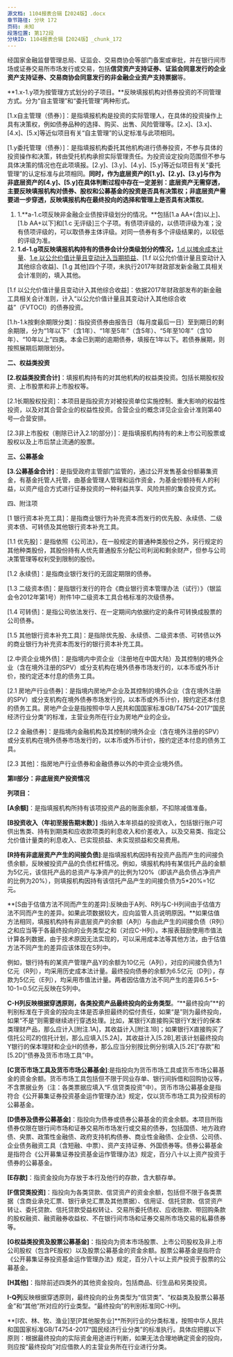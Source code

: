 ```yaml
---
源文档: 1104报表合辑【2024版】.docx
章节路径: 分块 172
页码: 未知
段落位置: 第172段
分块ID: 1104报表合辑【2024版】_chunk_172
---
```


经国家金融监督管理总局、证监会、交易商协会等部门备案或审批，并在银行间市场或证券交易所市场发行或交易，包括**信贷资产支持证券、证监会同意发行的企业资产支持证券、交易商协会同意发行的非金融企业资产支持票据**等。

[其中：1.8.1 信贷资产证券化]:指按照原银监会《金融机构信贷资产证券化监督管理办法》，银行业金融机构作为发起机构，将信贷资产信托给受托机构，由受托机构以资产支持证券的形式向投资机构发行受益证券。

[1.8.2 交易所资产支持证券]:指按照证监会《证券公司及基金管理公司子公司资产证券化业务管理规定》，以基础资产所产生的现金流为偿付支持，通过结构化等方式进行信用增级，在此基础上发行的资产支持证券。

[1.8.3 资产支持票据]:指按照银行间交易商协会《非金融企业资产支持票据指引》，非金融企业为实现融资目的，采用结构化方式，通过发行载体发行的，由基础资产所产生的现金流作为收益支持的，按约定以还本付息等方式支付收益的证券化融资工具。

[1.9 外国债券]:是指由**境外主体**发行的债券，包括境外主体在我国境内发行的债券。境内机构在境外发行的债券、以及在境内设立的具有独立法人资格的外资机构在境内发行的债券不在此项反映，而是对应填入其他项目。

**1.x-1.y项为按管理方式划分的子项目。**反映填报机构对债券投资的不同管理方式。分为“自主管理”和“委托管理”两种形式。

[1.x自主管理（债券）]：是指填报机构是投资的实际管理人，在具体的投资操作上具有决策权，例如债券品种的选择、购买、出售、风险管理等。[2.x]、[3.x]、[4.x]、[5.x]等近似项目有关“自主管理”的认定标准与此项相同。

[1.y委托管理（债券）]：是指填报机构委托其他机构进行债券投资，不参与具体的投资操作和决策，转由受托机构承担实际管理责任。为投资设定投向范围但不参与具体决策的情况也在此项填报。[2.y]、[3.y]、[4.y]、[5.y]等近似项目有关“委托管理”的认定标准与此项相同。**同时，作为底层资产的[1.y]、[2.y]、[3.y]与作为非底层资产的[4.y]、[5.y]在具体判断过程中存在一定差别：底层资产无需穿透，主要反映填报机构对债券、股权和公募基金的投资是否具有决策权；非底层资产需要进一步穿透，反映填报机构在最终投向的选择和管理上是否具有决策权**。

1. 1.**a-1.c项反映非金融企业债按评级划分的情况。**包括[1.a AA+(含)以上]、[1.b AA+以下]和[1.c 无评级]三个子项。有债项评级的，以债项评级为准；没有债项评级的，可以取债券主体评级。对同一债券有多个评级结果的，以较低的评级为准。
2. **1.d-1.g项反映填报机构持有的债券会计分类级划分的情况，**[1.d 以摊余成本计量]、[1.e 以公允价值计量且变动计入当期损益]、[1.f 以公允价值计量且变动计入其他综合收益]、[1.g 其他]四个子项，未执行2017年财政部发新金融工具相关会计准则的，填入其他。

[1.d 以摊余成本计量]:依据2017年财政部发布的新金融工具相关会计准则，计入“以摊余成本计量的金融资产”（AC）的债券投资。

[1.e 以公允价值计量且变动计入当期损益]:依据2017年财政部发布的新金融工具相关会计准则，计入“以公允价值计量且其变动计入当期损益”（FVTPL）的债券投资。

[1.f 以公允价值计量且变动计入其他综合收益]：依据2017年财政部发布的新金融工具相关会计准则，计入“以公允价值计量且其变动计入其他综合收益”（FVTOCI）的债券投资。

[1.h-1.k按剩余期限分类]：指投资债券由报告日（每月度最后一日）至到期日的剩余期限，分为“1年以下”（含1年）、“1年至5年”（含5年）、“5年至10年”（含10年）、“10年以上”四类。本金已到期的逾期债券，填报在1年以下。若债券展期，则按照展期后期限划分。

**二、权益类投资**

**[2.权益类投资合计]**：填报机构持有的对其他机构的权益类投资。包括长期股权投资、上市股票和非上市股权等。

[2.1长期股权投资]：本项目是指投资方对被投资单位实施控制、重大影响的权益性投资，以及对其合营企业的权益性投资。合营企业的概念详见企业会计准则第40号—合营安排。

[2.2上市股票（剔除已计入2.1的部分）]:指填报机构持有的在公开市场流通的股票。已经填入2.1项的部分不再在此项反映。

[2.3非上市股权（剔除已计入2.1的部分）]：是指填报机构持有的未上市公司股票或股权以及上市后禁止流通的股票。

[2.4 其他权益类投资]:反映未包含在以上分类的其他权益类投资。

**三、公募基金**

**[3.公募基金合计]**：是指受政府主管部门监管的，通过公开发售基金份额募集资金，有基金托管人托管，由基金管理人管理和运作资金，为基金份额持有人的利益，以资产组合方式进行证券投资的一种利益共享、风险共担的集合投资方式。

[3.1 债券基金]:是指百分之八十以上的基金资产投资于债券的基金。

[3.2 货币市场基金]:是指仅投资于货币市场工具的基金。

[3.3 股票基金]:是指百分之八十以上的基金资产投资于股票的基金。

[3.4 基金中基金]:是指百分之八十以上的基金资产投资于其他基金份额的基金。

[3.5 混合基金]: 股票投资、债券投资、基金投资的比例不符合债券基金、股票基金和基金中基金规定的基金。

[3.6 其他公募基金]:未包含在以上分类的公募基金。

四、附注项

[1 银行资本补充工具]：是指商业银行为补充资本而发行的优先股、永续债、二级资本债、可转债及其他银行资本补充工具。

[1.1 优先股]：是指依照《公司法》，在一般规定的普通种类股份之外，另行规定的其他种类股份，其股份持有人优先普通股东分配公司利润和剩余财产，但参与公司决策管理等权利受到限制的股份。

[1.2 永续债]：是指商业银行发行的无固定期限的债券。

[1.3 二级资本债]：是指银行发行的符合《商业银行资本管理办法（试行）》（银监会令2012年第1号）附件1中二级资本工具合格标准的次级债券。

[1.4 可转债]：是指公司依法发行、在一定期间内依据约定的条件可转换成股票的公司债券。

[1.5 其他银行资本补充工具]：是指除优先股、永续债、二级资本债、可转债以外的商业银行为补充资本而发行的银行资本补充工具。

[2.中资企业境外债]：是指境内中资企业（注册地在中国大陆）及其控制的境外企业（含在境外注册的SPV）或分支机构在境外债券市场发行的，以本币或外币计价，按约定还本付息的债务工具。

[2.1 房地产行业债券]：是指境内房地产企业及其控制的境外企业（含在境外注册的SPV）或分支机构在境外债券市场发行的，以本币或外币计价，按约定还本付息的债务工具。房地产企业是指按照中华人民共和国国家标准GB/T4754-2017“国民经济行业分类”的标准，主营业务所在行业为房地产业的企业。

[2.2 金融债券]：是指境内金融机构及其控制的境外企业（含在境外注册的SPV）或分支机构在境外债券市场发行的，以本币或外币计价，按约定还本付息的债务工具。

[2.3 其他]：指房地产行业债券和金融债券以外的中资企业境外债。

**第II部分：非底层资产投资情况**

**列项目：**

**[A余额]**：是指填报机构所持有该项投资产品的账面余额，不扣除减值准备。

**[B投资收入（年初至报告期末数）]** :指纳入本年损益的投资收入，包括银行账户可供出售类、持有到期类和应收款项类的利息收入和价差收入，以及交易类、指定公允价值计量类的利息收入、已实现损益、未实现损益和交易费用。

**[R持有非底层资产产生的间接负债]**:是指填报机构因持有投资产品而产生的间接负债余额，反映被投资产品的负债杠杆情况。例如，填报机构持有某信托产品的金额为5亿元，该信托产品的总资产与净资产的比例为120%（即该产品负债占净资产的比例为20%），则填报机构因持有该信托产品产生的间接负债为5\*20%=1亿元。

**[S由于估值方法不同而产生的差异]:反映由于A列、R列与C-H列间由于估值方法不同而产生的差异。如果此项数据较大，应向监管人员说明原因。**如果估值方法相同，填报机构持有非底层资产的余额（A列）与由此产生的间接负债（R列）之和应当等于各最终投向的业务类型之和（对应C-H列）。本报表鼓励使用市值法计算各列数据，由于技术原因无法实现的，可以采用成本法等其他方法，由于估值方法不同产生的差异应该体现在S列中。

例如，银行持有的某资产管理产品Y的余额为10亿元（A列），对应的间接负债为1亿元（R列），均采用历史成本法计量。最终投向债券的余额为6.5亿元（D列），存款为5亿元（E列），均采用市值法计量。两者因估值方法不同产生的差异6.5+5-10-1=0.5亿元反映在S列中。

**C-H列反映根据穿透原则，各类投资产品最终投向的业务类型**。“**最终投向”**的判别标准在于资金的投向主体是否承担最终的偿付责任，如果“是”则为最终投向，如果“不是”则需要继续进行穿透处理。比如，某银行X直接购买银行Y发行的保本类理财产品，那么应计入[附注.1A]，其收益计入[附注.1B]；如果银行X直接购买了信托公司Z的信托计划，那么应填入[5.2A]，其收益计入[5.2B],若该计划最终投向Y银行的保本理财和企业H的债券，那么应当分别按比例分别填入[5.2E]“存款”和[5.2D]“债券及货币市场工具”中。

**[C货币市场工具及货币市场公募基金]**:是指投向为货币市场工具或货币市场公募基金的资金余额。货币市场工具包括但不限于同业存单、银行间拆借和回购协议等，不含票据业务（注：各类票据应填入“F.信贷类投资”中）。货币市场公募基金是指符合《公开募集证券投资基金运作管理办法》规定，仅以货币市场工具为投资标的公募基金。

**[D债券及债券公募基金]**：指投向为债券或债券公募基金的资金余额。本项目所指债券仅限在银行间市场和证券交易所市场发行或交易的债券，包括国债、地方政府债、央票、政策性金融债、政府支持机构债券、商业性金融债、企业债、公司债、企业债务融资工具（含短融、中票）、资产支持证券、外国债券等。债券公募基金是指符合《公开募集证券投资基金运作管理办法》规定，百分八十以上资产投资于债券的公募基金。

**[E存款]**：指资金投向为存放于本行及他行的存款，含大额存单。

**[F信贷类投资]**：指投向为各类贷款、信贷资产的资金余额，包括但不限于各类票据（含商业承兑汇票、银行承兑汇票及其他票据）、信用证、信托贷款、信贷资产转让、委托贷款、信托贷款受益权转让、交易所委托债权、应收账款、带回购条款的股权融资、融资融券收益权、不在银行间市场和证券交易所市场交易的私募债券等。

**[G权益类投资及股票公募基金]**：指投向为资本市场股票、上市公司股权及非上市公司股权（包含PE股权）以及股票公募基金的资金余额。股票公募基金是指符合《公开募集证券投资基金运作管理办法》规定，百分八十以上资产投资于股票的公募基金。

**[H其他]**：指除前述四类外的其他资金投向，包括商品、衍生品和另类投资。

**I-Q列**反映根据穿透原则，最终投向的业务类型为“信贷类”、“权益类及股票公募基金”和“其他”所对应的行业类型。“最终投向”的判别标准同C-H列。

**[I农、林、牧、渔业]至[P其他服务业]**所列行业的分类标准，按照中华人民共和国国家标准GB/T4754-2017“国民经济行业分类”的标准执行。具体应把握以下原则：根据最终投向的实际资金用途进行判断，如果无法合理地确定资金的投向，则应按“最终投向”对应借款人的主营业务所在行业进行分类。
